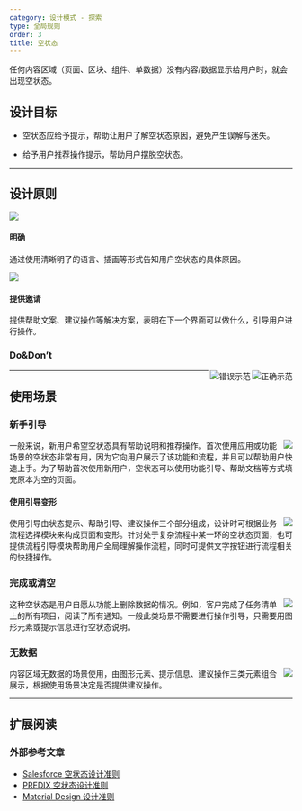 ```yaml
---
category: 设计模式 - 探索
type: 全局规则
order: 3
title: 空状态
---
```


任何内容区域（页面、区块、组件、单数据）没有内容/数据显示给用户时，就会出现空状态。

## 设计目标

- 空状态应给予提示，帮助让用户了解空状态原因，避免产生误解与迷失。

- 给予用户推荐操作提示，帮助用户摆脱空状态。

---

## 设计原则

<div class="design-inline-cards">
  <div>
    <img src="https://gw.alipayobjects.com/mdn/rms_08e378/afts/img/A*q5MRQ6TBR0EAAAAAAAAAAABkARQnAQ" />
    <div>
      <h4>明确</h4>
      <p>通过使用清晰明了的语言、插画等形式告知用户空状态的具体原因。</p>
    </div>
  </div>
  <div>
    <img src="https://gw.alipayobjects.com/mdn/rms_08e378/afts/img/A*wOoaT6juZqwAAAAAAAAAAABkARQnAQ" />
    <div>
      <h4>提供邀请</h4>
      <p>提供帮助文案、建议操作等解决方案，表明在下一个界面可以做什么，引导用户进行操作。</p>
    </div>
  </div>
</div>

### Do&Don’t

<img class="preview-img no-padding good" align="right" src="https://gw.alipayobjects.com/mdn/rms_08e378/afts/img/A*Bh_yRKPOByUAAAAAAAAAAABkARQnAQ" alt="正确示范" description="展示明确空状态提示。">
<img class="preview-img no-padding bad" align="right" src="https://gw.alipayobjects.com/mdn/rms_08e378/afts/img/A*yiIXR4u8s2wAAAAAAAAAAABkARQnAQ" alt="错误示范" description="空状态没有任何提示。">

---

## 使用场景

### 新手引导

<img class="preview-img no-padding" align="right" src="https://gw.alipayobjects.com/mdn/rms_08e378/afts/img/A*UyVCTaiJ3icAAAAAAAAAAABkARQnAQ">

一般来说，新用户希望空状态具有帮助说明和推荐操作。首次使用应用或功能场景的空状态非常有用，因为它向用户展示了该功能和流程，并且可以帮助用户快速上手。为了帮助首次使用新用户，空状态可以使用功能引导、帮助文档等方式填充原本为空的页面。

#### 使用引导变形

<img class="preview-img no-padding" align="right" src="https://gw.alipayobjects.com/mdn/rms_08e378/afts/img/A*Pf8HSa477DQAAAAAAAAAAABkARQnAQ">

使用引导由状态提示、帮助引导、建议操作三个部分组成，设计时可根据业务流程选择模块来构成页面和变形。针对处于复杂流程中某一环的空状态页面，也可提供流程引导模块帮助用户全局理解操作流程，同时可提供文字按钮进行流程相关的快捷操作。

### 完成或清空

<img class="preview-img no-padding" align="right" src="https://gw.alipayobjects.com/mdn/rms_08e378/afts/img/A*SIZBTJs3O4kAAAAAAAAAAABkARQnAQ">

这种空状态是用户自愿从功能上删除数据的情况。例如，客户完成了任务清单上的所有项目，阅读了所有通知。一般此类场景不需要进行操作引导，只需要用图形元素或提示信息进行空状态说明。

### 无数据

<img class="preview-img no-padding" align="right" src="https://gw.alipayobjects.com/mdn/rms_08e378/afts/img/A*utf3Qr-9VssAAAAAAAAAAABkARQnAQ">

内容区域无数据的场景使用，由图形元素、提示信息、建议操作三类元素组合展示，根据使用场景决定是否提供建议操作。

---

## 扩展阅读

### 外部参考文章

- [Salesforce 空状态设计准则](https://www.lightningdesignsystem.com/guidelines/empty-state/#Message)
- [PREDIX 空状态设计准则](https://www.predix-ui.com/#/design/communication/empty-states)
- [Material Design 设计准则](https://material.io/design/communication/empty-states.html#content)
